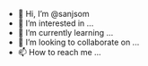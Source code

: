 - 👋 Hi, I’m @sanjsom
- 👀 I’m interested in ...
- 🌱 I’m currently learning ...
- 💞️ I’m looking to collaborate on ...
- 📫 How to reach me ...

<!---
sanjsom/sanjsom is a ✨ special ✨ repository because its `README.md` (this file) appears on your GitHub profile.
You can click the Preview link to take a look at your changes.
--->

